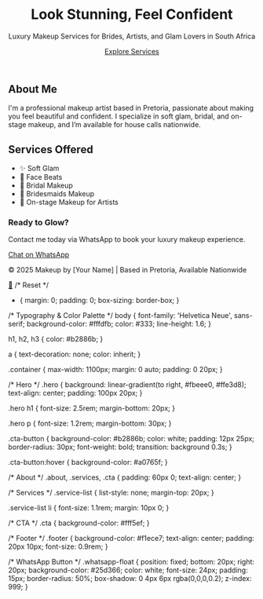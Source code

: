 <!DOCTYPE html>
<html lang="en">
<head>
  <meta charset="UTF-8" />
  <meta name="viewport" content="width=device-width, initial-scale=1.0" />
  <meta name="description" content="Premium makeup artist in Pretoria specializing in bridal, glam, and on-stage looks. Nationwide house calls available.">
  <meta name="keywords" content="Makeup Artist Pretoria, Bridal Makeup, Face Beat, Glam Makeup, On-stage Makeup, South Africa Makeup Services">
  <meta name="author" content="Your Name">
  <title>Premium Makeup Services | Pretoria</title>
  <link rel="stylesheet" href="styles.css" />
  <link rel="icon" href="favicon.ico" />
</head>
<body>

  <header class="hero">
    <div class="container">
      <h1>Look Stunning, Feel Confident</h1>
      <p>Luxury Makeup Services for Brides, Artists, and Glam Lovers in South Africa</p>
      <a href="#services" class="cta-button">Explore Services</a>
    </div>
  </header>

  <section class="about" id="about">
    <div class="container">
      <h2>About Me</h2>
      <p>I'm a professional makeup artist based in Pretoria, passionate about making you feel beautiful and confident. I specialize in soft glam, bridal, and on-stage makeup, and I’m available for house calls nationwide.</p>
    </div>
  </section>

  <section class="services" id="services">
    <div class="container">
      <h2>Services Offered</h2>
      <ul class="service-list">
        <li>✨ Soft Glam</li>
        <li>💄 Face Beats</li>
        <li>👰 Bridal Makeup</li>
        <li>👭 Bridesmaids Makeup</li>
        <li>🎤 On-stage Makeup for Artists</li>
      </ul>
    </div>
  </section>

  <section class="cta">
    <div class="container">
      <h3>Ready to Glow?</h3>
      <p>Contact me today via WhatsApp to book your luxury makeup experience.</p>
      <a href="https://wa.me/27817236182" class="cta-button">Chat on WhatsApp</a>
    </div>
  </section>

  <footer class="footer">
    <div class="container">
      <p>&copy; 2025 Makeup by [Your Name] | Based in Pretoria, Available Nationwide</p>
    </div>
  </footer>

  <a href="https://wa.me/27817236182" class="whatsapp-float" target="_blank">💬</a>
/* Reset */
* {
  margin: 0;
  padding: 0;
  box-sizing: border-box;
}

/* Typography & Color Palette */
body {
  font-family: 'Helvetica Neue', sans-serif;
  background-color: #fffdfb;
  color: #333;
  line-height: 1.6;
}

h1, h2, h3 {
  color: #b2886b;
}

a {
  text-decoration: none;
  color: inherit;
}

.container {
  max-width: 1100px;
  margin: 0 auto;
  padding: 0 20px;
}

/* Hero */
.hero {
  background: linear-gradient(to right, #fbeee0, #ffe3d8);
  text-align: center;
  padding: 100px 20px;
}

.hero h1 {
  font-size: 2.5rem;
  margin-bottom: 20px;
}

.hero p {
  font-size: 1.2rem;
  margin-bottom: 30px;
}

.cta-button {
  background-color: #b2886b;
  color: white;
  padding: 12px 25px;
  border-radius: 30px;
  font-weight: bold;
  transition: background 0.3s;
}

.cta-button:hover {
  background-color: #a0765f;
}

/* About */
.about, .services, .cta {
  padding: 60px 0;
  text-align: center;
}

/* Services */
.service-list {
  list-style: none;
  margin-top: 20px;
}

.service-list li {
  font-size: 1.1rem;
  margin: 10px 0;
}

/* CTA */
.cta {
  background-color: #fff5ef;
}

/* Footer */
.footer {
  background-color: #f1ece7;
  text-align: center;
  padding: 20px 10px;
  font-size: 0.9rem;
}

/* WhatsApp Button */
.whatsapp-float {
  position: fixed;
  bottom: 20px;
  right: 20px;
  background-color: #25d366;
  color: white;
  font-size: 24px;
  padding: 15px;
  border-radius: 50%;
  box-shadow: 0 4px 6px rgba(0,0,0,0.2);
  z-index: 999;
}

</body>
</html>

